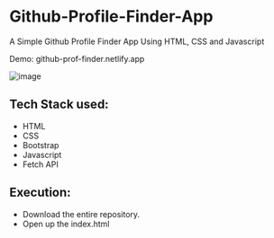 # Github-Profile-Finder-App
A Simple Github Profile Finder App Using HTML, CSS and Javascript

Demo: github-prof-finder.netlify.app

![image](https://user-images.githubusercontent.com/89207670/172688124-eae6a370-9fb9-40e5-ac25-fb5783ebd5d3.png)

## Tech Stack used: 
- HTML
- CSS 
- Bootstrap
- Javascript 
- Fetch API


## Execution:
- Download the entire repository.
- Open up the index.html
